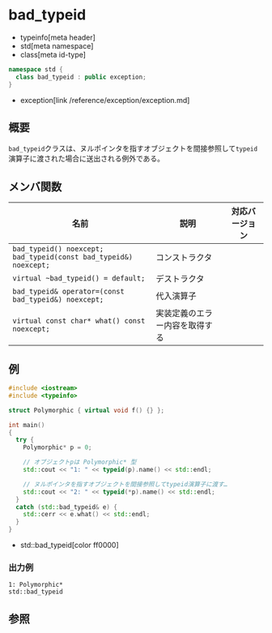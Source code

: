 # bad_typeid
* typeinfo[meta header]
* std[meta namespace]
* class[meta id-type]

```cpp
namespace std {
  class bad_typeid : public exception;
}
```
* exception[link /reference/exception/exception.md]

## 概要
`bad_typeid`クラスは、ヌルポインタを指すオブジェクトを間接参照して`typeid`演算子に渡された場合に送出される例外である。


## メンバ関数

| 名前 | 説明 | 対応バージョン |
|-------------------------------------------------------------------------|--------------------|---|
| `bad_typeid() noexcept;`<br/> `bad_typeid(const bad_typeid&) noexcept;` | コンストラクタ | |
| `virtual ~bad_typeid() = default;`                                      | デストラクタ | |
| `bad_typeid& operator=(const bad_typeid&) noexcept;`                    | 代入演算子 | |
| `virtual const char* what() const noexcept;`                            | 実装定義のエラー内容を取得する | |


## 例
```cpp example
#include <iostream>
#include <typeinfo>

struct Polymorphic { virtual void f() {} };

int main()
{
  try {
    Polymorphic* p = 0;

    // オブジェクトpは Polymorphic* 型
    std::cout << "1: " << typeid(p).name() << std::endl;

    // ヌルポインタを指すオブジェクトを間接参照してtypeid演算子に渡す…
    std::cout << "2: " << typeid(*p).name() << std::endl;
  }
  catch (std::bad_typeid& e) {
    std::cerr << e.what() << std::endl;
  }
}
```
* std::bad_typeid[color ff0000]

### 出力例
```
1: Polymorphic*
std::bad_typeid
```

## 参照

